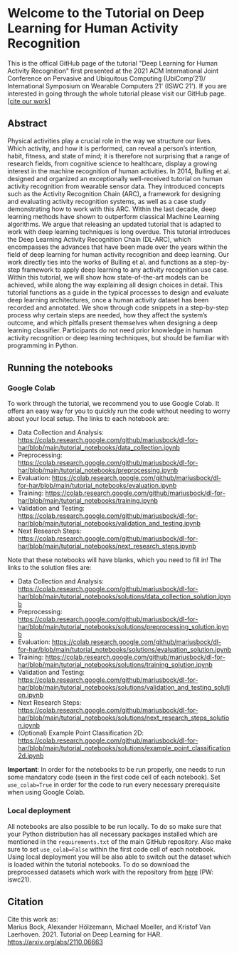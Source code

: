 # Welcome to the Tutorial on Deep Learning for Human Activity Recognition

This is the offical GitHub page of the tutorial "Deep Learning for Human Activity Recognition" first presented at the 2021 ACM International Joint Conference on Pervasive and Ubiquitous Computing (UbiComp’21)/ International Symposium on Wearable Computers 21' (ISWC 21'). If you are interested in going through the whole tutorial please visit our GitHub page. [[cite our work]](#cite)

## Abstract
Physical activities play a crucial role in the way we structure our lives. Which activity, and how it is performed, can reveal a person’s intention, habit, fitness, and state of mind; it is therefore not surprising that a range of research fields, from cognitive science to healthcare, display a growing interest in the machine recognition of human activities. In 2014, Bulling et al. designed and organized an exceptionally well-received tutorial on human activity recognition from wearable sensor data. They introduced concepts such as the Activity Recognition Chain (ARC), a framework for designing and evaluating activity recognition systems, as well as a case study demonstrating how to work with this ARC. Within the last decade, deep learning methods have shown to outperform classical Machine Learning algorithms. We argue that releasing an updated tutorial that is adapted to work with deep learning techniques is long overdue. This tutorial introduces the Deep Learning Activity Recognition Chain (DL-ARC), which encompasses the advances that have been made over the years within the field of deep learning for human activity recognition and deep learning. Our work directly ties into the works of Bulling et al. and functions as a step-by-step framework to apply deep learning to any activity recognition use case. Within this tutorial, we will show how state-of-the-art models can be achieved, while along the way explaining all design choices in detail. This tutorial functions as a guide in the typical processes to design and evaluate deep learning architectures, once a human activity dataset has been recorded and annotated. We show through code snippets in a step-by-step process why certain steps are needed, how they affect the system’s outcome, and which pitfalls present themselves when designing a deep learning classifier. Participants do not need prior knowledge in human activity recognition or deep learning techniques, but should be familiar with programming in Python.

## Running the notebooks

### Google Colab
To work through the tutorial, we recommend you to use Google Colab. It offers an easy way for you to quickly run the code without needing to worry about your local setup. The links to each notebook are:

- Data Collection and Analysis: https://colab.research.google.com/github/mariusbock/dl-for-har/blob/main/tutorial_notebooks/data_collection.ipynb
- Preprocessing: https://colab.research.google.com/github/mariusbock/dl-for-har/blob/main/tutorial_notebooks/preprocessing.ipynb
- Evaluation: https://colab.research.google.com/github/mariusbock/dl-for-har/blob/main/tutorial_notebooks/evaluation.ipynb
- Training: https://colab.research.google.com/github/mariusbock/dl-for-har/blob/main/tutorial_notebooks/training.ipynb
- Validation and Testing: https://colab.research.google.com/github/mariusbock/dl-for-har/blob/main/tutorial_notebooks/validation_and_testing.ipynb
- Next Research Steps: https://colab.research.google.com/github/mariusbock/dl-for-har/blob/main/tutorial_notebooks/next_research_steps.ipynb

Note that these notebooks will have blanks, which you need to fill in! The links to the solution files are:

- Data Collection and Analysis: https://colab.research.google.com/github/mariusbock/dl-for-har/blob/main/tutorial_notebooks/solutions/data_collection_solution.ipynb
- Preprocessing: https://colab.research.google.com/github/mariusbock/dl-for-har/blob/main/tutorial_notebooks/solutions/preprocessing_solution.ipynb
- Evaluation: https://colab.research.google.com/github/mariusbock/dl-for-har/blob/main/tutorial_notebooks/solutions/evaluation_solution.ipynb
- Training: https://colab.research.google.com/github/mariusbock/dl-for-har/blob/main/tutorial_notebooks/solutions/training_solution.ipynb
- Validation and Testing: https://colab.research.google.com/github/mariusbock/dl-for-har/blob/main/tutorial_notebooks/solutions/validation_and_testing_solution.ipynb
- Next Research Steps: https://colab.research.google.com/github/mariusbock/dl-for-har/blob/main/tutorial_notebooks/solutions/next_research_steps_solution.ipynb
- (Optional) Example Point Classification 2D: https://colab.research.google.com/github/mariusbock/dl-for-har/blob/main/tutorial_notebooks/solutions/example_point_classification2d.ipynb


**Important**: In order for the notebooks to be run properly, one needs to run some mandatory code (seen in the first code cell of each notebook). Set `use_colab=True` in order for the code to run every necessary prerequisite when using Google Colab.

### Local deployment

All notebooks are also possible to be run locally. To do so make sure that your Python distribution has all necessary packages installed which are mentioned in the `requirements.txt` of the main GitHub repository. Also make sure to set `use_colab=False` within the first code cell of each notebook. Using local deployment you will be also able to switch out the dataset which is loaded within the tutorial notebooks. To do so download the preprocessed datasets which work with the repository from [here](https://uni-siegen.sciebo.de/s/sMWQ2vJhDzM6sil) (PW: iswc21).

## Citation
<a id="cite">Cite this work as: </a><br/> 
Marius Bock, Alexander Hölzemann, Michael Moeller, and Kristof Van Laerhoven. 2021. Tutorial on Deep Learning for HAR. https://arxiv.org/abs/2110.06663
